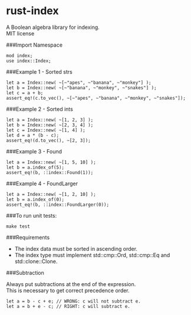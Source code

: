 rust-index
==========

A Boolean algebra library for indexing.  
MIT license

###Import Namespace

    mod index;
    use index::Index;

###Example 1 - Sorted strs

    let a = Index::new( ~[~"apes", ~"banana", ~"monkey"] );
    let b = Index::new( ~[~"banana", ~"monkey", ~"snakes"] );
    let c = a + b;
    assert_eq!(c.to_vec(), ~[~"apes", ~"banana", ~"monkey", ~"snakes"]);

###Example 2 - Sorted ints

    let a = Index::new( ~[1, 2, 3] );
    let b = Index::new( ~[2, 3, 4] );
    let c = Index::new( ~[1, 4] );
    let d = a * (b - c);
    assert_eq!(d.to_vec(), ~[2, 3]);

###Example 3 - Found

    let a = Index::new( ~[1, 5, 10] );
    let b = a.index_of(5);
    assert_eq!(b, ::index::Found(1));

###Example 4 - FoundLarger

    let a = Index::new( ~[1, 2, 10] );
    let b = a.index_of(0);
    assert_eq!(b, ::index::FoundLarger(0));

###To run unit tests:

    make test
    
###Requirements

* The index data must be sorted in ascending order.  
* The index type must implement std::cmp::Ord, std::cmp::Eq and std::clone::Clone.

###Subtraction

Always put subtractions at the end of the expression.  
This is necessary to get correct precedence order.

    let a = b - c + e; // WRONG: c will not subtract e.
    let a = b + e - c; // RIGHT: c will subtract e.
